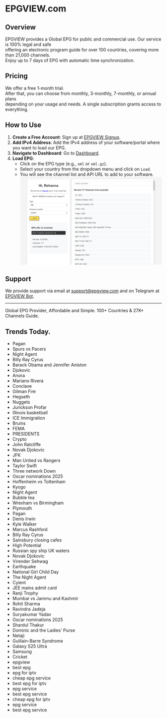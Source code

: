 # EPGVIEW.com



## Overview
EPGVIEW provides a Global EPG for public and commercial use. Our service is 100% legal and safe\
offering an electronic program guide for over 100 countries, covering more than 21,000 channels.\
Enjoy up to 7 days of EPG with automatic time synchronization.

## Pricing
We offer a free 1-month trial. \
After that, you can choose from monthly, 3-monthly, 7-monthly, or annual plans \
depending on your usage and needs. A single subscription grants access to everything.

## How to Use
1. **Create a Free Account**: Sign up at [EPGVIEW Signup](https://epgview.com/signup.php).
2. **Add IPv4 Address**: Add the IPv4 address of your software/portal where you want to load our EPG.
3. **Navigate to Dashboard**: Go to [Dashboard](https://epgview.com/dashboard.php).
4. **Load EPG**:
   - Click on the EPG type (e.g., `xml` or `xml.gz`).
   - Select your country from the dropdown menu and click on `Load`.
   - You will see the channel list and API URL to add to your software.
![EPGVIEW](img/dashboard.png)
## Support
We provide support via email at [support@epgview.com](mailto:support@epgview.com) and on Telegram at [EPGVIEW Bot](https://t.me/epgview_bot).

---

Global EPG Provider, Affordable and Simple. 100+ Countries & 27K+ Channels Guide.

## Trends Today.

- Pagan
- Spurs vs Pacers
- Night Agent
- Billy Ray Cyrus
- Barack Obama and Jennifer Aniston
- Djokovic
- Anora
- Mariano Rivera
- Conclave
- Gilman Fire
- Hegseth
- Nuggets
- Jurickson Profar
- Illinois basketball
- ICE Immigration
- Bruins
- FEMA
- PRESIDENTS
- Crypto
- John Ratcliffe
- Novak Djokovic
- JFK
- Man United vs Rangers
- Taylor Swift
- Three network Down
- Oscar nominations 2025
- Hoffenheim vs Tottenham
- Kyogo
- Night Agent
- Bubble tea
- Wrexham vs Birmingham
- Plymouth
- Pagan
- Denis Irwin
- Kyle Walker
- Marcus Rashford
- Billy Ray Cyrus
- Sainsbury closing cafes
- High Potential
- Russian spy ship UK waters
- Novak Djokovic
- Virender Sehwag
- Earthquake
- National Girl Child Day
- The Night Agent
- Cyient
- JEE mains admit card
- Ranji Trophy
- Mumbai vs Jammu and Kashmir
- Rohit Sharma
- Ravindra Jadeja
- Suryakumar Yadav
- Oscar nominations 2025
- Shardul Thakur
- Dominic and the Ladies' Purse
- Netaji
- Guillain-Barre Syndrome
- Galaxy S25 Ultra
- Samsung
- Cricket
- epgview
- best epg
- epg for iptv
- cheap epg service
- best epg for iptv
- epg service
- best epg service
- cheap epg for iptv
- epg service
- best epg service
